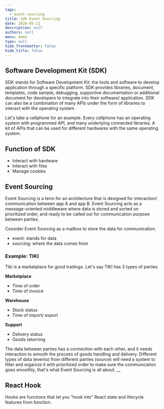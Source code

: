 ```yaml
---
tags: 
  - event-sourcing
title: Sdk Event Sourcing
date: 2020-05-21
description: null
authors: null
menu: memo
type: null
hide_frontmatter: false
hide_title: false
---
```


## Software Development Kit (SDK)
SDK stands for Software Development Kit: the tools and software to develop application through a specific platform. SDK provides libraries, document, templates, code sample, debugging, supportive documentation or additional document for developers to integrate into their software/ application. SDK can also be a combination of many APIs under the form of libraries to interact with the operating system.

Let's take a cellphone for an example. Every cellphone has an operating system with programmed API, and many underlying connected libraries. A kit of APIs that can be used for different hardwares with the same operating system.

## Function of SDK
* Interact with hardware
* Interact with files
* Manage cookies

## Event Sourcing
Event Sourcing is a term for an architecture that is designed for interaction/ communication between app A and app B. Event Sourcing acts as a message-oriented middleware where data is stored and sorted on prioritized order, and ready to be called out for communication purpose between parties.

Consider Event Sourcing as a mailbox to store the data for communication.

* event: stands for data
* sourcing: where the data comes from

### Example: TIKI
Tiki is a marketplace for good tradings. Let's say TIKI has 3 types of parties

**Marketplace**
* Time of order
* Time of invoice

**Warehouse**
* Stock status
* Time of import/ export

**Support**
* Delivery status
* Goods returning

The data between parties has a connection with each other, and it needs interaction to smooth the process of goods handling and delivery. Different types of data (events) from different parties (source) will need a system to filter and organize it with prioritized order to make sure the communication goes smoothly, that's what Event Sourcing is all about. __

## React Hook
Hooks are functions that let you “hook into” React state and lifecycle features from function.
